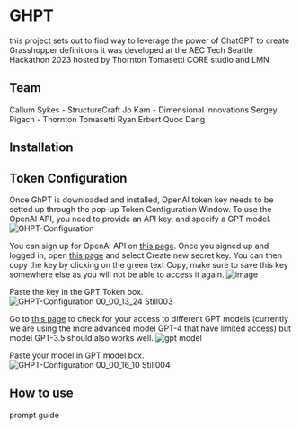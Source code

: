 # GHPT
this project sets out to find way to leverage the power of ChatGPT to create Grasshopper definitions
it was developed at the AEC Tech Seattle Hackathon 2023 hosted by Thornton Tomasetti CORE studio and LMN

## Team
Callum Sykes - StructureCraft
Jo Kam - Dimensional Innovations
Sergey Pigach - Thornton Tomasetti
Ryan Erbert
Quoc Dang

## Installation

## Token Configuration
Once GhPT is downloaded and installed, OpenAI token key needs to be setted up through the pop-up Token Configuration Window. To use the OpenAI API, you need to provide an API key, and specify a GPT model.
![GHPT-Configuration](https://github.com/enmerk4r/GHPT/assets/114206649/39b36d31-ba99-49c1-8ede-27b7b2ebf0b6)


You can sign up for OpenAI API on [this page](https://openai.com/product). Once you signed up and logged in, open [this page](https://platform.openai.com/account/api-keys) and select Create new secret key. You can then copy the key by clicking on the green text Copy, make sure to save this key somewhere else as you will not be able to access it again.
![image](https://github.com/enmerk4r/GHPT/assets/114206649/66441be3-3c87-4de1-81ca-71a1565347ce)


Paste the key in the GPT Token box.
![GHPT-Configuration 00_00_13_24 Still003](https://github.com/enmerk4r/GHPT/assets/114206649/88b0864e-346c-4891-8ab8-24461db66d12)


Go to [this page](https://platform.openai.com/account/rate-limits) to check for your access to different GPT models (currently we are using the more advanced model GPT-4 that have limited access) but model GPT-3.5 should also works well.
![gpt model](https://github.com/enmerk4r/GHPT/assets/114206649/fd61e092-9a65-484b-b394-93e22a1263cf)


Paste your model in GPT model box.
![GHPT-Configuration 00_00_16_10 Still004](https://github.com/enmerk4r/GHPT/assets/114206649/942d251c-6fa7-4433-9990-8fd4f9eba4be)


## How to use
prompt guide



